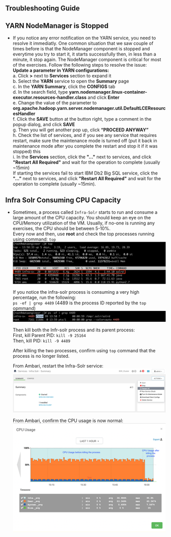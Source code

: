 
**Troubleshooting Guide**   
----------------------------
## YARN NodeManager is Stopped
 - If you notice any error notification on the YARN service, you need to resolve it immediatly. One common situation that we saw couple of times before is that the NodeManager component is stopped and everytime you try to start it, it starts successfully then, in less than a minute, it stop again. The NodeManager component is critical for most of the exercises. Follow the following steps to resolve the issue:   
    **Update a parameter in YARN configurations:**   
    a. Click **\>** next to **Services** section to expand it   
    b. Select the **YARN** service to open the **Summary** page   
    c. In the **YARN Summary**, click the **CONFIGS** tab   
    d. In the search field, type **yarn.nodemanager.linux-container-executor.resources-handler.class** and click **Enter**   
    e. Change the value of the parameter to **org.apache.hadoop.yarn.server.nodemanager.util.DefaultLCEResourcesHandler**   
    f. Click the **SAVE** button at the button right, type a comment in the popup dialog, and click **SAVE**   
    g. Then you will get another pop up, click **“PROCEED ANYWAY”**   
    h. Check the list of services, and if you see any service that requires restart, make sure the maintenance mode is turned off (put it back in maintenance mode after you complete the restart and stop it if it was stopped) this   
    i. In the **Services** section, click the **"..."** next to services, and click **"Restart All Required"** and wait for the operation to complete (usually ~15min)  
    If starting the services fail to start IBM Db2 Big SQL service, click the **"..."** next to services, and click **"Restart All Required"** and wait for the operation to complete (usually ~15min).   

## Infra Solr Consuming CPU Capacity
 -  Sometimes, a process called `Infra-Solr` starts to run and consume a large amount of the CPU capacity. You should keep an eye on the CPU/Memory utilization of the VM. Usually, if no-one is running any exercises, the CPU should be between 5-10%.   
    Every now and then, use **root** and check the top processes running using command: `top`   
    <img  src="Screen%20Shot%202021-01-24%20at%204.02.11%20PM.png"  width="650" />   

    If you notice the infra-solr process is consuming a very high percentage, run the following:   
    `ps -ef | grep 4489` (4489 is the process ID reported by the `top` opmmand)   
    <img  src="Screen%20Shot%202021-01-24%20at%204.02.41%20PM.png"  width="650" />   

    Then kill both the Infr-solr process and its parent process:   
    First, kill Parent PID: `kill -9 25164`   
    Then, kill PID: `kill -9 4489`   

    After killing the two processes, confirm using `top` command that the process is no longer listed.   

    From Ambari, restart the Infra-Solr service:   
    <img  src="Screen%20Shot%202021-01-24%20at%204.06.06%20PM.png"  width="650" />   
    
    From Ambari, confirm the CPU usage is now normal:   
    <img  src="Screen%20Shot%202021-01-27%20at%209.58.42%20AM.png"  width="650" />  







